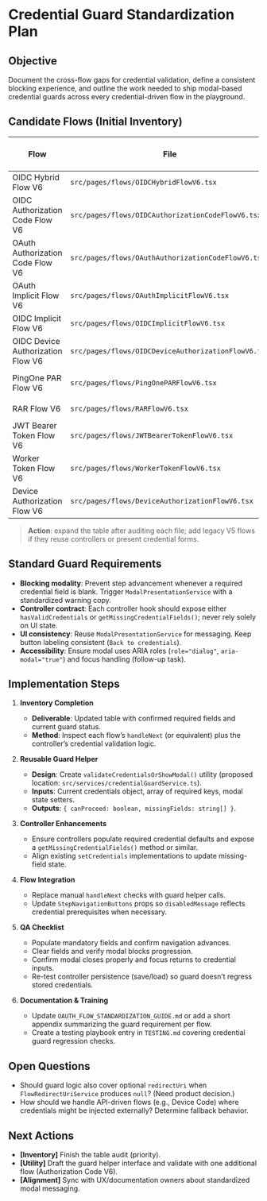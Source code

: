 # Credential Guard Standardization Plan

## Objective
Document the cross-flow gaps for credential validation, define a consistent blocking experience, and outline the work needed to ship modal-based credential guards across every credential-driven flow in the playground.

## Candidate Flows (Initial Inventory)

| Flow | File | Controller Hook | Known Required Fields | Blocking Implemented? |
| --- | --- | --- | --- | --- |
| OIDC Hybrid Flow V6 | `src/pages/flows/OIDCHybridFlowV6.tsx` | `useHybridFlowController` | `environmentId`, `clientId` | ✅ (modal) |
| OIDC Authorization Code Flow V6 | `src/pages/flows/OIDCAuthorizationCodeFlowV6.tsx` | `useAuthorizationCodeFlowController` | `environmentId`, `clientId`, `redirectUri?` | ⚠️ verify |
| OAuth Authorization Code Flow V6 | `src/pages/flows/OAuthAuthorizationCodeFlowV6.tsx` | `useAuthorizationCodeFlowController` | `clientId`, `redirectUri` | ⚠️ verify |
| OAuth Implicit Flow V6 | `src/pages/flows/OAuthImplicitFlowV6.tsx` | `useOAuthImplicitFlowController` | `clientId`, `redirectUri` | ⚠️ verify |
| OIDC Implicit Flow V6 | `src/pages/flows/OIDCImplicitFlowV6.tsx` | `useOAuthImplicitFlowController` | `environmentId`, `clientId` | ⚠️ verify |
| OIDC Device Authorization Flow V6 | `src/pages/flows/OIDCDeviceAuthorizationFlowV6.tsx` | `useDeviceAuthorizationFlow` | `environmentId`, `clientId` | ⚠️ verify |
| PingOne PAR Flow V6 | `src/pages/flows/PingOnePARFlowV6.tsx` | `usePingOnePARController` | `environmentId`, `clientId`, `clientSecret` | ⚠️ verify |
| RAR Flow V6 | `src/pages/flows/RARFlowV6.tsx` | `useRARFlowController` | `environmentId`, `clientId` | ⚠️ verify |
| JWT Bearer Token Flow V6 | `src/pages/flows/JWTBearerTokenFlowV6.tsx` | `useJWTBearerTokenFlowController` | `clientId`, `clientSecret` | ⚠️ verify |
| Worker Token Flow V6 | `src/pages/flows/WorkerTokenFlowV6.tsx` | `useWorkerTokenFlowController` | `clientId`, `clientSecret` | ⚠️ verify |
| Device Authorization Flow V6 | `src/pages/flows/DeviceAuthorizationFlowV6.tsx` | `useDeviceAuthorizationFlow` | `clientId`, `clientSecret` | ⚠️ verify |

> **Action**: expand the table after auditing each file; add legacy V5 flows if they reuse controllers or present credential forms.

## Standard Guard Requirements
- **Blocking modality**: Prevent step advancement whenever a required credential field is blank. Trigger `ModalPresentationService` with a standardized warning copy.
- **Controller contract**: Each controller hook should expose either `hasValidCredentials` or `getMissingCredentialFields()`; never rely solely on UI state.
- **UI consistency**: Reuse `ModalPresentationService` for messaging. Keep button labeling consistent (`Back to credentials`).
- **Accessibility**: Ensure modal uses ARIA roles (`role="dialog"`, `aria-modal="true"`) and focus handling (follow-up task).

## Implementation Steps

1. **Inventory Completion**
   - **Deliverable**: Updated table with confirmed required fields and current guard status.
   - **Method**: Inspect each flow’s `handleNext` (or equivalent) plus the controller’s credential validation logic.

2. **Reusable Guard Helper**
   - **Design**: Create `validateCredentialsOrShowModal()` utility (proposed location: `src/services/credentialGuardService.ts`).
   - **Inputs**: Current credentials object, array of required keys, modal state setters.
   - **Outputs**: `{ canProceed: boolean, missingFields: string[] }`.

3. **Controller Enhancements**
   - Ensure controllers populate required credential defaults and expose a `getMissingCredentialFields()` method or similar.
   - Align existing `setCredentials` implementations to update missing-field state.

4. **Flow Integration**
   - Replace manual `handleNext` checks with guard helper calls.
   - Update `StepNavigationButtons` props so `disabledMessage` reflects credential prerequisites when necessary.

5. **QA Checklist**
   - Populate mandatory fields and confirm navigation advances.
   - Clear fields and verify modal blocks progression.
   - Confirm modal closes properly and focus returns to credential inputs.
   - Re-test controller persistence (save/load) so guard doesn’t regress stored credentials.

6. **Documentation & Training**
   - Update `OAUTH_FLOW_STANDARDIZATION_GUIDE.md` or add a short appendix summarizing the guard requirement per flow.
   - Create a testing playbook entry in `TESTING.md` covering credential guard regression checks.

## Open Questions
- Should guard logic also cover optional `redirectUri` when `FlowRedirectUriService` produces `null`? (Need product decision.)
- How should we handle API-driven flows (e.g., Device Code) where credentials might be injected externally? Determine fallback behavior.

## Next Actions
- **[Inventory]** Finish the table audit (priority).
- **[Utility]** Draft the guard helper interface and validate with one additional flow (Authorization Code V6).
- **[Alignment]** Sync with UX/documentation owners about standardized modal messaging.
